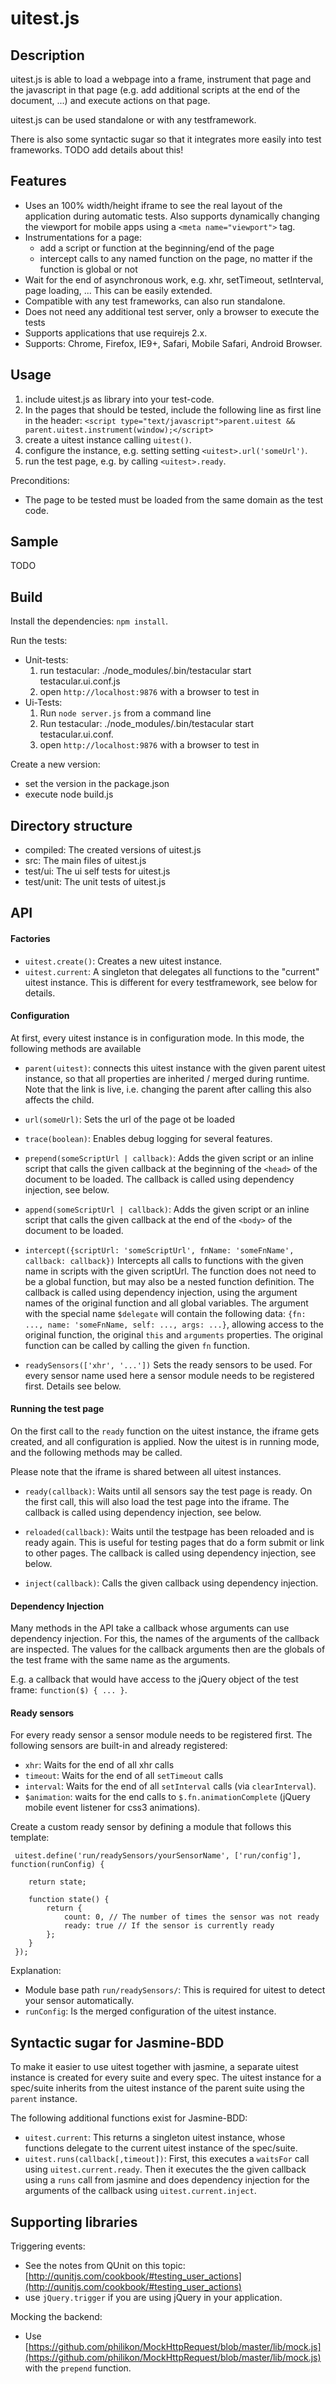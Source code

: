 uitest.js
=====================

Description
-------------

uitest.js is able to load a webpage into a frame,
instrument that page and the javascript in that page (e.g. add additional scripts at the end
of the document, ...) and execute actions on that page.

uitest.js can be used standalone or with any testframework.

There is also some syntactic sugar so that it integrates more easily into
test frameworks.
TODO add details about this!

Features
---------

* Uses an 100% width/height iframe to see the real layout of the application during automatic tests. Also supports dynamically changing the viewport for mobile apps using a `<meta name="viewport">` tag.
* Instrumentations for a page:
    - add a script or function at the beginning/end of the page
    - intercept calls to any named function on the page, no matter if the function is global or not
* Wait for the end of asynchronous work, e.g. xhr, setTimeout, setInterval, page loading, ...
  This can be easily extended.
* Compatible with any test frameworks, can also run standalone.
* Does not need any additional test server, only a browser to execute the tests
* Supports applications that use requirejs 2.x.
* Supports: Chrome, Firefox, IE9+, Safari, Mobile Safari, Android Browser.


Usage
----------

1. include uitest.js as library into your test-code.
2. In the pages that should be tested, include the following line as first line in the header:
   `<script type="text/javascript">parent.uitest && parent.uitest.instrument(window);</script>`
2. create a uitest instance calling `uitest()`.
3. configure the instance, e.g. setting setting `<uitest>.url('someUrl')`.
4. run the test page, e.g. by calling `<uitest>.ready`.

Preconditions:

* The page to be tested must be loaded from the same domain as the test code.


Sample
------------
TODO

Build
--------------
Install the dependencies: `npm install`.

Run the tests:

* Unit-tests:
    1. run testacular: ./node_modules/.bin/testacular start testacular.ui.conf.js
    2. open `http://localhost:9876` with a browser to test in
* Ui-Tests:
    1. Run `node server.js` from a command line
    2. Run testacular: ./node_modules/.bin/testacular start testacular.ui.conf.
    3. open `http://localhost:9876` with a browser to test in

Create a new version:

* set the version in the package.json
* execute node build.js

Directory structure
----------------

- compiled: The created versions of uitest.js
- src: The main files of uitest.js
- test/ui: The ui self tests for uitest.js
- test/unit: The unit tests of uitest.js


API
-----------

#### Factories
* `uitest.create()`: Creates a new uitest instance.
* `uitest.current`: A singleton that delegates all functions to the 
  "current" uitest instance. This is different for every testframework,
  see below for details.

#### Configuration
At first, every uitest instance is in configuration mode. In this mode, the following
methods are available

* `parent(uitest)`: connects this uitest instance with the given parent uitest
  instance, so that all properties are inherited / merged during runtime.
  Note that the link is live, i.e. changing the parent
  after calling this also affects the child.

* `url(someUrl)`:
Sets the url of the page ot be loaded

* `trace(boolean)`:
Enables debug logging for several features.

* `prepend(someScriptUrl | callback)`:
Adds the given script or an inline script that calls the given callback at the beginning of the `<head>` of the document to be loaded. The callback is called using dependency injection, see below.

* `append(someScriptUrl | callback)`:
Adds the given script or an inline script that calls the given callback at the end of the `<body>` of the document to be loaded.

* `intercept({scriptUrl: 'someScriptUrl', fnName: 'someFnName', callback: callback})`
Intercepts all calls to functions with the given name in scripts with the given scriptUrl. The function
does not need to be a global function, but may also be a nested function definition.
The callback is called using dependency injection, using the argument names
of the original function and all global variables. The argument with the special name `$delegate` will
contain the following data: `{fn: ..., name: 'someFnName, self: ..., args: ...}`, allowing access to the original function, the original `this` and `arguments` properties. The original function can be called by calling the given `fn` function.

* `readySensors(['xhr', '...'])`
Sets the ready sensors to be used. For every sensor name used here a sensor module needs to be registered first. Details see below.


#### Running the test page
On the first call to the `ready` function on the uitest instance, the iframe gets created,
and all configuration is applied. Now the uitest is in running mode, and the following methods
may be called. 

Please note that the iframe is shared between all uitest instances.

* `ready(callback)`: Waits until all sensors say the test page is ready. On the first call, this will also
  load the test page into the iframe.
  The callback is called using dependency injection, see below.

* `reloaded(callback)`: Waits until the testpage has been reloaded and is ready again.
  This is useful for testing pages that do a form submit or link to other pages.
  The callback is called using dependency injection, see below.

* `inject(callback)`: Calls the given callback using dependency injection.

#### Dependency Injection

Many methods in the API take a callback whose arguments can use dependency injection. For this,
the names of the arguments of the callback are inspected. The values for the callback arguments 
then are the globals of the test frame with the same name as the arguments.

E.g. a callback that would have access to the jQuery object of the test frame: `function($) { ... }`.


#### Ready sensors

For every ready sensor a sensor module needs to be registered first. 
The following sensors are built-in and already registered:

* `xhr`: Waits for the end of all xhr calls
* `timeout`: Waits for the end of all `setTimeout` calls
* `interval`: Waits for the end of all `setInterval` calls (via `clearInterval`).
* `$animation`: waits for the end calls to `$.fn.animationComplete` (jQuery mobile 
   event listener for css3 animations).

Create a custom ready sensor by defining a module that follows this template:

     uitest.define('run/readySensors/yourSensorName', ['run/config'], function(runConfig) {

        return state;

        function state() {
            return {
                count: 0, // The number of times the sensor was not ready
                ready: true // If the sensor is currently ready
            };
        }
     });

Explanation:

* Module base path `run/readySensors/`: This is required for uitest to detect
  your sensor automatically.
* `runConfig`: Is the merged configuration of the uitest instance.


Syntactic sugar for Jasmine-BDD
-------------------------------
To make it easier to use uitest together with jasmine, a separate uitest instance
is created for every suite and every spec. The uitest instance for a spec/suite
inherits from the uitest instance of the parent suite using the `parent` instance. 

The following additional functions exist for Jasmine-BDD:

- `uitest.current`: This returns a singleton uitest instance,
  whose functions delegate to the current uitest instance of the spec/suite.  
- `uitest.runs(callback[,timeout])`: First, this executes a `waitsFor` call using `uitest.current.ready`.
Then it executes the the given callback using a `runs` call from jasmine and does dependency injection for the arguments of the callback using `uitest.current.inject`.


Supporting libraries
----------------------------

Triggering events:

- See the notes from QUnit on this topic:
[http://qunitjs.com/cookbook/#testing_user_actions](http://qunitjs.com/cookbook/#testing_user_actions)
- use `jQuery.trigger` if you are using jQuery in your application.

Mocking the backend:

- Use [https://github.com/philikon/MockHttpRequest/blob/master/lib/mock.js](https://github.com/philikon/MockHttpRequest/blob/master/lib/mock.js) with the `prepend` function. 


